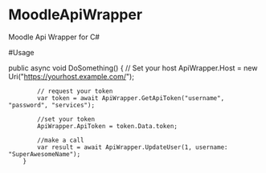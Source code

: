 # MoodleApiWrapper
Moodle Api Wrapper for C#

#Usage 

   public async void DoSomething()
        {
            // Set your host 
            ApiWrapper.Host = new Uri("https://yourhost.example.com/");

            // request your token
            var token = await ApiWrapper.GetApiToken("username", "password", "services");

            //set your token
            ApiWrapper.ApiToken = token.Data.token;

            //make a call
            var result = await ApiWrapper.UpdateUser(1, username: "SuperAwesomeName");
        }

